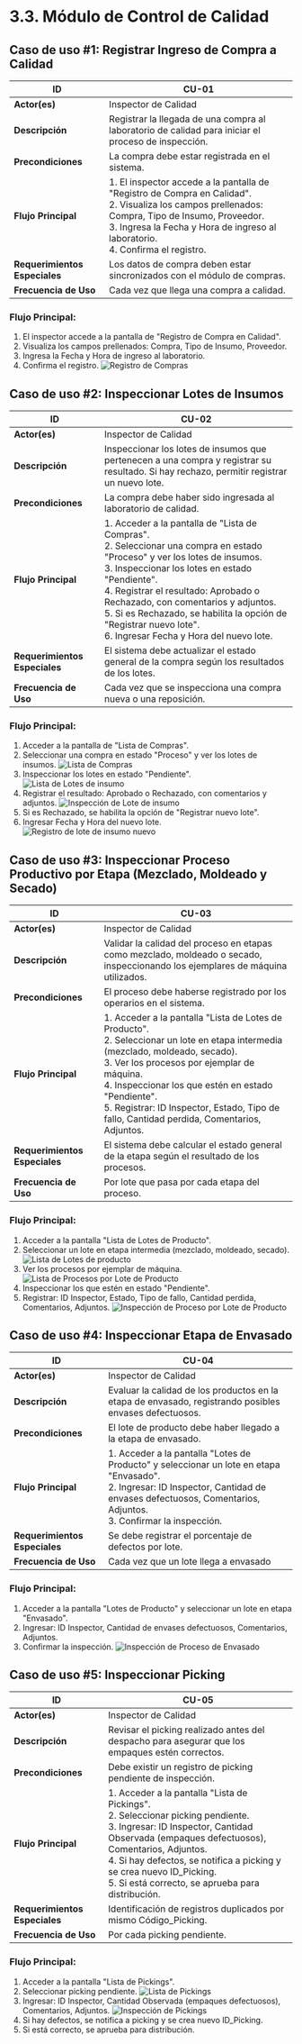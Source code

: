 # **3.3. Módulo de Control de Calidad**

## **Caso de uso #1: Registrar Ingreso de Compra a Calidad**

| **ID**               | CU-01                                                                   |
|----------------------|-------------------------------------------------------------------------|
| **Actor(es)**        | Inspector de Calidad                                         |
| **Descripción**      | Registrar la llegada de una compra al laboratorio de calidad para iniciar el proceso de inspección.         |
| **Precondiciones**   | La compra debe estar registrada en el sistema.           |
| **Flujo Principal**  | 1. El inspector accede a la pantalla de "Registro de Compra en Calidad". <br> 2. Visualiza los campos prellenados: Compra, Tipo de Insumo, Proveedor.  <br> 3. Ingresa la Fecha y Hora de ingreso al laboratorio. <br> 4. Confirma el registro.
| **Requerimientos Especiales** | Los datos de compra deben estar sincronizados con el módulo de compras.    |
| **Frecuencia de Uso**| Cada vez que llega una compra a calidad.                     |

### **Flujo Principal:**
1. El inspector accede a la pantalla de "Registro de Compra en Calidad".
2. Visualiza los campos prellenados: Compra, Tipo de Insumo, Proveedor.
3. Ingresa la Fecha y Hora de ingreso al laboratorio.
4. Confirma el registro.
![Registro de Compras](Prototipos/Registrar_compras.png)

## **Caso de uso #2: Inspeccionar Lotes de Insumos**

| **ID**               | CU-02                                                                   |
|----------------------|-------------------------------------------------------------------------|
| **Actor(es)**        | Inspector de Calidad                                       |
| **Descripción**      | Inspeccionar los lotes de insumos que pertenecen a una compra y registrar su resultado. Si hay rechazo, permitir registrar un nuevo lote.           |
| **Precondiciones**   | La compra debe haber sido ingresada al laboratorio de calidad.   |
| **Flujo Principal**  | 1. Acceder a la pantalla de "Lista de Compras".  <br> 2. Seleccionar una compra en estado "Proceso" y ver los lotes de insumos.  <br> 3. Inspeccionar los lotes en estado "Pendiente".  <br> 4. Registrar el resultado: Aprobado o Rechazado, con comentarios y adjuntos.   <br> 5. Si es Rechazado, se habilita la opción de "Registrar nuevo lote".   <br> 6. Ingresar Fecha y Hora del nuevo lote. |
| **Requerimientos Especiales** | El sistema debe actualizar el estado general de la compra según los resultados de los lotes. |
| **Frecuencia de Uso**| Cada vez que se inspecciona una compra nueva o una reposición.                     |

### **Flujo Principal:**
1. Acceder a la pantalla de "Lista de Compras".
2. Seleccionar una compra en estado "Proceso" y ver los lotes de insumos.
![Lista de Compras](Prototipos/Lista_compras.png)
3. Inspeccionar los lotes en estado "Pendiente".
![Lista de Lotes de insumo](Prototipos/Lista_lotes_insumo.png)
4. Registrar el resultado: Aprobado o Rechazado, con comentarios y adjuntos.
![Inspección de Lote de insumo](Prototipos/Inspeccionar_lote_insumo.png)
5. Si es Rechazado, se habilita la opción de "Registrar nuevo lote".
6. Ingresar Fecha y Hora del nuevo lote.
![Registro de lote de insumo nuevo](Prototipos/Registrar_lote_insumo_nuevo.png)

## **Caso de uso #3: Inspeccionar Proceso Productivo por Etapa (Mezclado, Moldeado y Secado)**

| **ID**               | CU-03                                                                   |
|----------------------|-------------------------------------------------------------------------|
| **Actor(es)**        | Inspector de Calidad                                         |
| **Descripción**      | Validar la calidad del proceso en etapas como mezclado, moldeado o secado, inspeccionando los ejemplares de máquina utilizados.             |
| **Precondiciones**   | El proceso debe haberse registrado por los operarios en el sistema.       |
| **Flujo Principal**  | 1. Acceder a la pantalla "Lista de Lotes de Producto".  <br> 2. Seleccionar un lote en etapa intermedia (mezclado, moldeado, secado).  <br> 3. Ver los procesos por ejemplar de máquina. <br> 4. Inspeccionar los que estén en estado "Pendiente".  <br> 5. Registrar: ID Inspector, Estado, Tipo de fallo, Cantidad perdida, Comentarios, Adjuntos.  |
| **Requerimientos Especiales** | El sistema debe calcular el estado general de la etapa según el resultado de los procesos.   |
| **Frecuencia de Uso**| Por lote que pasa por cada etapa del proceso.         |

### **Flujo Principal:**
1. Acceder a la pantalla "Lista de Lotes de Producto".
2. Seleccionar un lote en etapa intermedia (mezclado, moldeado, secado).
![Lista de Lotes de producto](Prototipos/Lista_lotes_producto.png)
3. Ver los procesos por ejemplar de máquina.
![Lista de Procesos por Lote de Producto](Prototipos/Lista_procesos_lote_producto.png)
4. Inspeccionar los que estén en estado "Pendiente".
5. Registrar: ID Inspector, Estado, Tipo de fallo, Cantidad perdida, Comentarios, Adjuntos.
![Inspección de Proceso por Lote de Producto](Prototipos/Inspeccionar_proceso_lote_producto.png)

## **Caso de uso #4: Inspeccionar Etapa de Envasado**

| **ID**               | CU-04                                                                   |
|----------------------|-------------------------------------------------------------------------|
| **Actor(es)**        | Inspector de Calidad          |
| **Descripción**      | Evaluar la calidad de los productos en la etapa de envasado, registrando posibles envases defectuosos.             |
| **Precondiciones**   | El lote de producto debe haber llegado a la etapa de envasado.     |
| **Flujo Principal**  | 1. Acceder a la pantalla "Lotes de Producto" y seleccionar un lote en etapa "Envasado".  <br> 2. Ingresar: ID Inspector, Cantidad de envases defectuosos, Comentarios, Adjuntos.  <br> 3. Confirmar la inspección.   |
| **Requerimientos Especiales** | Se debe registrar el porcentaje de defectos por lote.   |
| **Frecuencia de Uso**| Cada vez que un lote llega a envasado           |

### **Flujo Principal:**
1. Acceder a la pantalla "Lotes de Producto" y seleccionar un lote en etapa "Envasado".
2. Ingresar: ID Inspector, Cantidad de envases defectuosos, Comentarios, Adjuntos.
3. Confirmar la inspección.
![Inspección de Proceso de Envasado](Prototipos/Inspeccionar_envasado.png)

## **Caso de uso #5: Inspeccionar Picking**

| **ID**               | CU-05                                                                   |
|----------------------|-------------------------------------------------------------------------|
| **Actor(es)**        | Inspector de Calidad                                     |
| **Descripción**      | Revisar el picking realizado antes del despacho para asegurar que los empaques estén correctos.         |
| **Precondiciones**   | Debe existir un registro de picking pendiente de inspección.     |
| **Flujo Principal**  | 1. Acceder a la pantalla "Lista de Pickings".  <br> 2. Seleccionar picking pendiente.  <br> 3. Ingresar: ID Inspector, Cantidad Observada (empaques defectuosos), Comentarios, Adjuntos.  <br> 4. Si hay defectos, se notifica a picking y se crea nuevo ID_Picking.    <br> 5. Si está correcto, se aprueba para distribución.  |
| **Requerimientos Especiales** | Identificación de registros duplicados por mismo Código_Picking.   |
| **Frecuencia de Uso**| Por cada picking pendiente.             |

### **Flujo Principal:**
1. Acceder a la pantalla "Lista de Pickings".
2. Seleccionar picking pendiente.
![Lista de Pickings](Prototipos/Lista_pickings.png)
4. Ingresar: ID Inspector, Cantidad Observada (empaques defectuosos), Comentarios, Adjuntos.
![Inspección de Pickings](Prototipos/Inspeccionar_picking.png)
5. Si hay defectos, se notifica a picking y se crea nuevo ID_Picking.
6. Si está correcto, se aprueba para distribución.